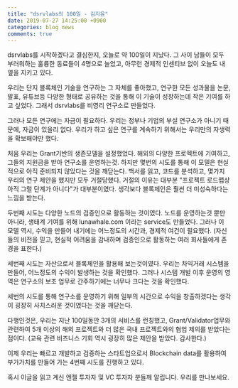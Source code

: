 ```yaml
---
title: "dsrvlabs의 100일 - 김지윤"
date: 2019-07-27 14:25:00 +0900
categories: blog news
comments: true
---
```


dsrvlabs를 시작하겠다고 결심한지, 오늘로 약 100일이 지났다.
그 사이 남들이 모두 부러워하는 훌륭한 동료들이 4명으로 늘었고,
아무런 경제적 인센티브 없이 오늘도 내 옆을 지키고 있다.

우리는 단지 블록체인 기술을 연구하는 그 자체를 좋아했고,
연구한 모든 성과물을 논문, 발표, 유튜브등 다양한 형태로 공유하는 것을 통해 
이 기술이 성장하는데 작은 기여를 하고 싶었다.
그래서 dsrvlabs를 비영리 연구소로 만들었다.

그러나 모든 연구에는 자금이 필요하다.
우리는 정부나 기업의 부설 연구소가 아니기 때문에, 자금이 있을리 없다.
우리가 하고 싶은 연구를 계속하기 위해서는 우리만의 자생력을 확보해야만 했다.

처음 우리는 Grant기반의 생존모델을 설정했었다.
해외의 다양한 프로젝트에 기여하고, 그들의 지원금을 받아 연구소를 운영하는것.
하지만 몇번의 시도를 통해 이 모델은 현실적으로 아직 준비되지 않았다는 것을 깨닫는다.
백서를 읽고, 코드를 분석하고, 몇가지 우리의 연구 제안을 했지만 모두 거절당했다.
거절의 이유는 대부분 "프로젝트 로드맵상 아직 그럴 단계가 아니다"가 대부분이였다.
생각보다 블록체인은 훨씬 더 미성숙하다는 느낌을 받는다.

두번째 시도는 다양한 노드의 검증인으로 활동하는 것이였다.
노드를 운영하는것 뿐만 아니라, 생태계 기여를 위해 lunawhale.com 이라는 service도 만들었다.
그러나 이 모델 역시, 수익을 만들어 내기에는 어느정도의 시간과, 경제적 여건이 필요했다.
(자신들의 비전을 믿고, 현실적 어려움을 감내하며 검증인으로 활동하는 여러 회사들에게 존경을 표한다.)

세번째 시도는 자산으로서 블록체인을 활용해 보는것이였다.
우리는 차익거래 시스템을 만들어, 어느정도의 수익이 발생하는 것을 확인했다.
그러나 시스템 개발 이후 운영의 영역은 연구소의 보조 업무로 간주하기에는 너무나 크다는 것을 확인했다.

세번의 시도를 통해 연구소를 운영하기 위해 일부의 시간으로 수익을 창출하겠다는 생각이
굉장히 사치스러운 것이였다는 것을 깨닫는다.

다행인것은, 우리는 지난 100일동안 3개의 서비스를 런칭했고,
Grant/Validator업무와 관련하여 5개 이상의 해외 프로젝트와 
더 많은 국내 프로젝트와의 협업 제의를 받았다는 점이다.
(교육 관련 비즈니스 기회 역시 굉장히 많은 제안을 받았다. 감사한다.)

이제 우리는 빠르고 개발하고 검증하는 스타트업으로서 
Blockchain data를 활용하여 부가가치를 만들어 가는 
4번째 시도를 진행하고 있다.

혹시 이글을 읽고 계신 엔젤 투자자 및 VC 투자자 분들께 알립니다.
우리를 만나보세요.

